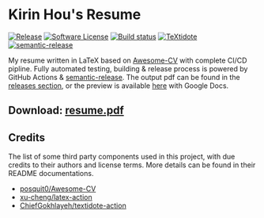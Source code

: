 # Kirin Hou's Resume

[![Release](https://img.shields.io/github/release/kirintwn/resume.svg?style=for-the-badge)](https://github.com/kirintwn/resume/releases/latest)
[![Software License](https://img.shields.io/badge/license-MIT-brightgreen.svg?style=for-the-badge)](/LICENSE.md)
[![Build status](https://img.shields.io/github/workflow/status/kirintwn/resume/general/main?style=for-the-badge)](https://github.com/kirintwn/resume/actions?workflow=test)
[![TeXtidote](https://img.shields.io/badge/style-TeXtidote-yellowgreen?style=for-the-badge)](https://github.com/sylvainhalle/textidote)
[![semantic-release](https://img.shields.io/badge/%20%20%F0%9F%93%A6%F0%9F%9A%80-semantic--release-e10079.svg?style=for-the-badge)](https://github.com/semantic-release/semantic-release)

My resume written in LaTeX based on [Awesome-CV](https://github.com/posquit0/Awesome-CV) with complete CI/CD pipline. Fully automated testing, building & release process is powered by GitHub Actions & [semantic-release](https://github.com/semantic-release/semantic-release). The output pdf can be found in the [releases section](https://github.com/kirintwn/resume/releases/latest), or the preview is available [here](https://docs.google.com/viewer?url=https://github.com/kirintwn/resume/releases/latest/download/resume.pdf) with Google Docs.

## Download: [resume.pdf](https://github.com/kirintwn/resume/releases/latest/download/resume.pdf)

## Credits

The list of some third party components used in this project, with due credits to their authors and license terms. More details can be found in their README documentations.

- [posquit0/Awesome-CV](https://github.com/posquit0/Awesome-CV)
- [xu-cheng/latex-action](https://github.com/xu-cheng/latex-action)
- [ChiefGokhlayeh/textidote-action](https://github.com/ChiefGokhlayeh/textidote-action)

